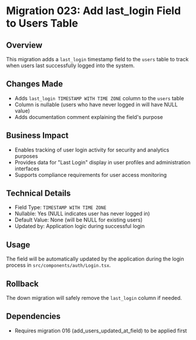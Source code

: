 # Migration 023: Add last_login Field to Users Table

## Overview
This migration adds a `last_login` timestamp field to the `users` table to track when users last successfully logged into the system.

## Changes Made
- Adds `last_login TIMESTAMP WITH TIME ZONE` column to the `users` table
- Column is nullable (users who have never logged in will have NULL value)
- Adds documentation comment explaining the field's purpose

## Business Impact
- Enables tracking of user login activity for security and analytics purposes
- Provides data for "Last Login" display in user profiles and administration interfaces
- Supports compliance requirements for user access monitoring

## Technical Details
- Field Type: `TIMESTAMP WITH TIME ZONE`
- Nullable: Yes (NULL indicates user has never logged in)
- Default Value: None (will be NULL for existing users)
- Updated by: Application logic during successful login

## Usage
The field will be automatically updated by the application during the login process in `src/components/auth/Login.tsx`.

## Rollback
The down migration will safely remove the `last_login` column if needed.

## Dependencies
- Requires migration 016 (add_users_updated_at_field) to be applied first